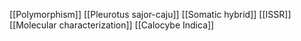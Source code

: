 [[Polymorphism]]
[[Pleurotus sajor-caju]]
[[Somatic hybrid]]
[[ISSR]]
[[Molecular characterization]]
[[Calocybe Indica]]
